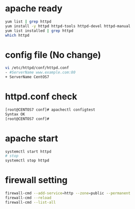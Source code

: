 # apache ready
```bash
yum list | grep httpd
yum install -y httpd httpd-tools httpd-devel httpd-manual
yum list installed | grep httpd
which httpd
```

# config file (No change)

```bash
vi /etc/httpd/conf/httpd.conf
- #ServerName www.example.com:80
+ ServerName CentOS7
```

# httpd.conf check

```bash
[root@CENTOS7 conf]# apachectl configtest
Syntax OK
[root@CENTOS7 conf]#
```

# apache start
```bash
systemctl start httpd
# stop
systemctl stop httpd
```

# firewall setting

```bash
firewall-cmd --add-service=http --zone=public --permanent
firewall-cmd --reload
firewall-cmd --list-all
```
